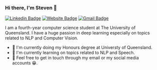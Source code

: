 ### Hi there, I'm Steven 👋
[![Linkedin Badge](https://img.shields.io/badge/-stevenlimcorn-blue?style=flat&logo=Linkedin&logoColor=white&link=https://www.linkedin.com/in/stevenlimcorn/)](https://www.linkedin.com/in/stevenlimcorn/)
[![Website Badge](https://img.shields.io/badge/-stevenlimcorn-1B88FE?style=flat&logo=Google-Chrome&logoColor=white&link=https://stevenlimcorn.github.io/)](https://stevenlimcorn.github.io/)
[![Gmail Badge](https://img.shields.io/badge/-stevenlimcorn-c14438?style=flat&logo=Gmail&logoColor=white&link=mailto:stevenlimcorn@gmail.com)](mailto:stevenlimcorn@gmail.com)

I am a fourth-year computer science student at The University of Queensland. I have a huge passion in deep learning especially on topics related to NLP and Computer Vision.

- 🔭 I'm currently doing my Honours degree at Universty of Queensland.
- 🌱 I'm currently learning on topics related to NLP and Speech.
- 💬 Feel free to get in touch through my email or my social media accounts 😁.
